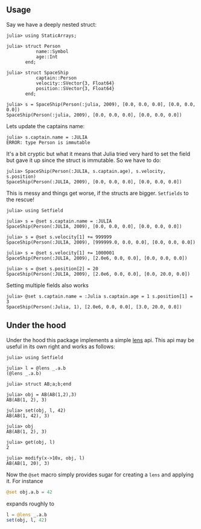 ## Usage

Say we have a deeply nested struct:

```jldoctest spaceship
julia> using StaticArrays;

julia> struct Person
           name::Symbol
           age::Int
       end;

julia> struct SpaceShip
           captain::Person
           velocity::SVector{3, Float64}
           position::SVector{3, Float64}
       end;

julia> s = SpaceShip(Person(:julia, 2009), [0.0, 0.0, 0.0], [0.0, 0.0, 0.0])
SpaceShip(Person(:julia, 2009), [0.0, 0.0, 0.0], [0.0, 0.0, 0.0])
```
Lets update the captains name:
```jldoctest spaceship; filter = r" .*$"
julia> s.captain.name = :JULIA
ERROR: type Person is immutable
```
It's a bit cryptic but what it means that Julia tried very hard to set the field but gave it up since the struct is immutable.  So we have to do:
```jldoctest spaceship
julia> SpaceShip(Person(:JULIA, s.captain.age), s.velocity, s.position)
SpaceShip(Person(:JULIA, 2009), [0.0, 0.0, 0.0], [0.0, 0.0, 0.0])
```
This is messy and things get worse, if the structs are bigger. `Setfields` to the rescue!

```jldoctest spaceship
julia> using Setfield

julia> s = @set s.captain.name = :JULIA
SpaceShip(Person(:JULIA, 2009), [0.0, 0.0, 0.0], [0.0, 0.0, 0.0])

julia> s = @set s.velocity[1] += 999999
SpaceShip(Person(:JULIA, 2009), [999999.0, 0.0, 0.0], [0.0, 0.0, 0.0])

julia> s = @set s.velocity[1] += 1000001
SpaceShip(Person(:JULIA, 2009), [2.0e6, 0.0, 0.0], [0.0, 0.0, 0.0])

julia> s = @set s.position[2] = 20
SpaceShip(Person(:JULIA, 2009), [2.0e6, 0.0, 0.0], [0.0, 20.0, 0.0])
```

Setting multiple fields also works

```jldoctest spaceship
julia> @set s.captain.name = :Julia s.captain.age = 1 s.position[1] = 3
SpaceShip(Person(:Julia, 1), [2.0e6, 0.0, 0.0], [3.0, 20.0, 0.0])
```

## Under the hood

Under the hood this package implements a simple [lens](https://hackage.haskell.org/package/lens) api.
This api may be useful in its own right and works as follows:

```jldoctest
julia> using Setfield

julia> l = @lens _.a.b
(@lens _.a.b)

julia> struct AB;a;b;end

julia> obj = AB(AB(1,2),3)
AB(AB(1, 2), 3)

julia> set(obj, l, 42)
AB(AB(1, 42), 3)

julia> obj
AB(AB(1, 2), 3)

julia> get(obj, l)
2

julia> modify(x->10x, obj, l)
AB(AB(1, 20), 3)
```

Now the `@set` macro simply provides sugar for creating a `lens` and applying it.
For instance
```julia
@set obj.a.b = 42
```
expands roughly to
```julia
l = @lens _.a.b
set(obj, l, 42)
```
